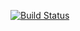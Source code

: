 [![Build Status](https://travis-ci.com/gutierrezje/CSE-110-Travis.svg?token=2wJ99q7eL8pkQ3nxrVqL&branch=master)](https://travis-ci.com/gutierrezje/CSE-110-Travis)
